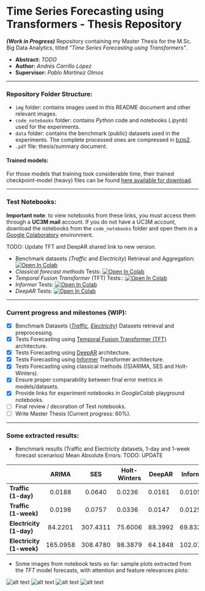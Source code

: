 # Time Series Forecasting using Transformers - Thesis Repository

***(Work in Progress)*** Repository containing my Master Thesis for the M.Sc. Big Data Analytics, titled *"Time Series Forecasting using Transformers"*.

- **Abstract:** *TODO*
- **Author:** *Andrés Carrillo López*
- **Supervisor:** *Pablo Martínez Olmos*

---

### Repository Folder Structure:

- `img` folder: contains images used in this README document and other relevant images.
- `code_notebooks` folder: contains *Python* code and notebooks (*.ipynb*) used for the experiments.
- `data` folder: contains the benchmark (public) datasets used in the experiments. The complete processed ones are compressed in [bzip2](https://www.geeksforgeeks.org/bzip2-command-in-linux-with-examples/).
- `.pdf` file: thesis/summary document.

#### Trained models: 
For those models that training took considerable time, their trained checkpoint-model (heavy) files can be found [here available for download](https://drive.google.com/drive/folders/18SMaGidTDNXnJOI8_b7KUbnwvdns1AIu?usp=sharing).

---

### Test Notebooks:

**Important note**: to view notebooks from these links, you must access them through a **UC3M mail** account. If you do not have a UC3M account, download the notebooks from the `code_notebooks` folder and open them in a [Google Colaboratory](https://colab.research.google.com/) environment.

TODO: Update TFT and DeepAR shared link to new version.


- Benchmark datasets (*Traffic* and *Electricity*) Retrieval and Aggregation: [![Open In Colab](https://colab.research.google.com/assets/colab-badge.svg)](https://colab.research.google.com/drive/1tJsg_BSrCwPbeVFDrl-fKZnzds2HnA5L#offline=true&sandboxMode=true)
- *Classical forecast methods* Tests: [![Open In Colab](https://colab.research.google.com/assets/colab-badge.svg)](https://colab.research.google.com/drive/11TkLkG_5l2bml42tw7OqZVnNHROCX-lA#offline=true&sandboxMode=true)
- *Temporal Fusion Transformer* (TFT) Tests:: [![Open In Colab](https://colab.research.google.com/assets/colab-badge.svg)](https://colab.research.google.com/drive/1PhP8KzPXd0NlTXEx3s2PG0HgPWtvZyyz#offline=true&sandboxMode=true)
- *Informer* Tests: [![Open In Colab](https://colab.research.google.com/assets/colab-badge.svg)](https://colab.research.google.com/drive/10oPFrjSF3MwNTYsYafRGC6zJzUTsuv6m#offline=true&sandboxMode=true)
- *DeepAR* Tests: [![Open In Colab](https://colab.research.google.com/assets/colab-badge.svg)](https://colab.research.google.com/drive/1e-BVkAoYoKnNn_6xI-XWUNbVf110-QxX#offline=true&sandboxMode=true)


---
### Current progress and milestones (WIP):

- [x] Benchmark Datasets (*[Traffic](https://archive.ics.uci.edu/ml/datasets/PEMS-SF), [Electricity](https://archive.ics.uci.edu/ml/datasets/ElectricityLoadDiagrams20112014)*) Datasets retrieval and preprocessing.
- [x] Tests Forecasting using [Temporal Fusion Transformer (TFT)](https://arxiv.org/abs/1912.09363) architecture.
- [x] Tests Forecasting using [DeepAR](https://arxiv.org/abs/1704.04110) architecture.
- [x] Tests Forecasting using [Informer](https://arxiv.org/pdf/2012.07436.pdf) Transformer architecture.
- [x] Tests Forecasting using classical methods ((S)ARIMA, SES and Holt-Winters).
- [x] Ensure proper comparability between final error metrics in models/datasets.
- [x] Provide links for experiment notebooks in *GoogleColab* playground notebooks.
- [ ] Final review / decoration of Test notebooks.
- [ ] Write Master Thesis (Current progress: 60%).

---
### Some extracted results:

- Benchmark results (Traffic and Electricity datasets, 1-day and 1-week forecast scenarios) Mean Absolute Errors: TODO: UPDATE

|                          |   ARIMA  |    SES   | Holt-Winters | DeepAR  | Informer | TFT     |
|--------------------------|:--------:|:--------:|--------------|---------|----------|---------|
|    **Traffic (1-day)**   |  0.0188  |  0.0640  | 0.0236       | 0.0161  | 0.01050  | 0.0099  |
|   **Traffic (1-week)**   |  0.0198  |  0.0757  | 0.0336       | 0.0147  | 0.01251  | 0.0105  |
|  **Electricity (1-day)** | 84.2201  | 307.4311 | 75.6006      | 88.3992 | 69.8323  | 37.0946 |
| **Electricity (1-week)** | 165.0958 | 308.4780 | 98.3879      | 64.1848 | 102.0774 | 50.8038 |

- Some images from notebook tests so far: sample plots extracted from the *TFT* model forecasts, with attention and feature relevances plots:

![alt text](https://github.com/andresC98/TSF_Transformers_TFM//blob/main/img/repo_tft_electr_sample.png?raw=true)
![alt text](https://github.com/andresC98/TSF_Transformers_TFM//blob/main/img/repo_tft_electrimp_sample.png?raw=true)
![alt text](https://github.com/andresC98/TSF_Transformers_TFM//blob/main/img/repo_tft_traffic_sample.png?raw=true)
![alt text](https://github.com/andresC98/TSF_Transformers_TFM//blob/main/img/repo_tft_trafficimp_sample.png?raw=true)
